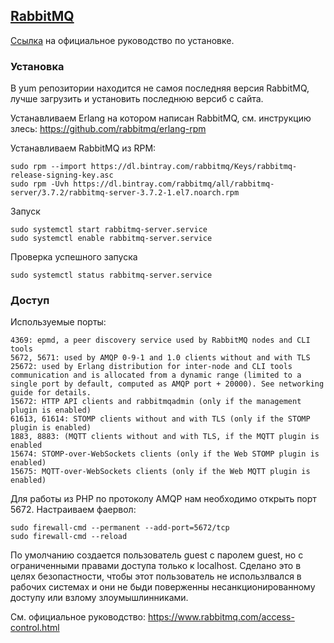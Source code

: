 ## [RabbitMQ](https://www.rabbitmq.com/)
[Ссылка](https://www.rabbitmq.com/install-rpm.html) на официальное руководство по установке.

### Установка
В yum репозитории находится не самоя последняя версия RabbitMQ, лучше загрузить и установить последнюю версиб с сайта. 

Устанавливаем Erlang на котором написан RabbitMQ, см. инструкцию злесь: https://github.com/rabbitmq/erlang-rpm 

Устанавливаем RabbitMQ из RPM:
~~~
sudo rpm --import https://dl.bintray.com/rabbitmq/Keys/rabbitmq-release-signing-key.asc
sudo rpm -Uvh https://dl.bintray.com/rabbitmq/all/rabbitmq-server/3.7.2/rabbitmq-server-3.7.2-1.el7.noarch.rpm
~~~

Запуск
~~~
sudo systemctl start rabbitmq-server.service
sudo systemctl enable rabbitmq-server.service
~~~

Проверка успешного запуска
~~~
sudo systemctl status rabbitmq-server.service
~~~

### Доступ
Используемые порты:
~~~
4369: epmd, a peer discovery service used by RabbitMQ nodes and CLI tools
5672, 5671: used by AMQP 0-9-1 and 1.0 clients without and with TLS
25672: used by Erlang distribution for inter-node and CLI tools communication and is allocated from a dynamic range (limited to a single port by default, computed as AMQP port + 20000). See networking guide for details.
15672: HTTP API clients and rabbitmqadmin (only if the management plugin is enabled)
61613, 61614: STOMP clients without and with TLS (only if the STOMP plugin is enabled)
1883, 8883: (MQTT clients without and with TLS, if the MQTT plugin is enabled
15674: STOMP-over-WebSockets clients (only if the Web STOMP plugin is enabled)
15675: MQTT-over-WebSockets clients (only if the Web MQTT plugin is enabled)
~~~
Для работы из PHP по протоколу AMQP нам необходимо открыть порт 5672.
Настраиваем фаервол:
~~~
sudo firewall-cmd --permanent --add-port=5672/tcp
sudo firewall-cmd --reload
~~~

По умолчанию создается пользователь guest с паролем guest, но с ограниченными правами доступа только к localhost.
Сделано это в целях безопастности, чтобы этот пользователь не использлвался в рабочих системах и они не быди поверженны несанкционированному доступу или взлому злоумышлинниками.

См. официальное руководство: https://www.rabbitmq.com/access-control.html
